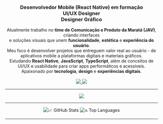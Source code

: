 <h3 align="center"> Desenvolvedor Mobile (React Native) em formação <br> UI/UX Designer <br> Designer Gráfico</h3>

<div align="center">
 Atualmente trabalho no <strong>time de Comunicação e Produto da Maratá (JAV)</strong>, criando interfaces <br> e soluções visuais que unem <strong>funcionalidade</strong>, <strong>estética</strong> e <strong>experiência do usuário</strong>.<br>
 Meu foco é desenvolver projetos que entreguem valor real ao usuário - de aplicativos mobile a plataformas digitais e materiais gráficos.<br>
 Estudando <strong>React Native</strong>, <strong>JavaScript</strong>, <strong>TypeScript</strong>, além de conceitos de UI/UX e usabilidade para criar apps performáticos e acessíveis.<br>
 Apaixonado por <strong>tecnologia</strong>, <strong>design</strong> e <strong>experiências digitais</strong>.
</div>

<br>

<div align="center">
  <a href="https://www.linkedin.com/in/gen1nh/" target="_blank">
    <img src="https://img.shields.io/badge/LinkedIn-0077B5?style=for-the-badge&logo=linkedin&logoColor=white" />
  </a>
  <a href="mailto:genisson465@gmail.com">
    <img src="https://img.shields.io/badge/Email-D14836?style=for-the-badge&logo=gmail&logoColor=white" />
  </a>
</div>

<hr/>

<div align="center">
  <img src="https://skillicons.dev/icons?i=figma,tailwind,react,css,html,javascript,typescript,photoshop,illustrator,git" />
</div>

<hr/>

<div align="center">
  <img src="https://github-readme-stats.vercel.app/api?username=gen1nh&show_icons=true&theme=react&border_radius=10&count_private=true" alt="📈 GitHub Stats" />
  <img src="https://github-readme-stats.vercel.app/api/top-langs?username=gen1nh&layout=compact&theme=react&border_radius=10&langs_count=8" alt="🔝 Top Languages" />
</div>

<hr/>





